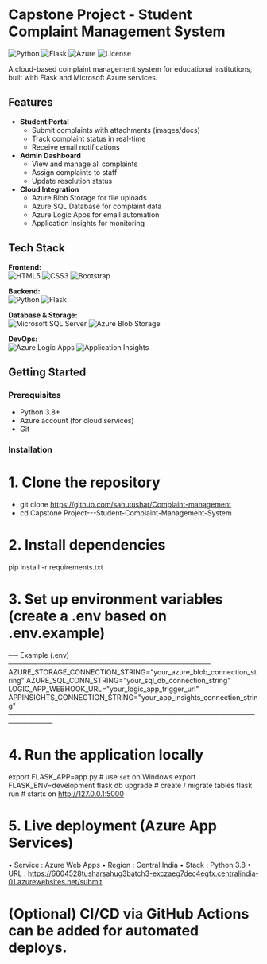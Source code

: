 # Capstone Project - Student Complaint Management System

![Python](https://img.shields.io/badge/Python-3.8%2B-blue?logo=python)
![Flask](https://img.shields.io/badge/Flask-2.x-black?logo=flask)
![Azure](https://img.shields.io/badge/Azure%20Cloud-Deployed-blue?logo=microsoft-azure)
![License](https://img.shields.io/badge/License-MIT-green)

A cloud-based complaint management system for educational institutions, built with Flask and Microsoft Azure services.

## Features

- **Student Portal**
  - Submit complaints with attachments (images/docs)
  - Track complaint status in real-time
  - Receive email notifications
- **Admin Dashboard**
  - View and manage all complaints
  - Assign complaints to staff
  - Update resolution status
- **Cloud Integration**
  - Azure Blob Storage for file uploads
  - Azure SQL Database for complaint data
  - Azure Logic Apps for email automation
  - Application Insights for monitoring

## Tech Stack

**Frontend:**  
![HTML5](https://img.shields.io/badge/HTML5-E34F26?logo=html5&logoColor=white)
![CSS3](https://img.shields.io/badge/CSS3-1572B6?logo=css3&logoColor=white)
![Bootstrap](https://img.shields.io/badge/Bootstrap-7952B3?logo=bootstrap&logoColor=white)

**Backend:**  
![Python](https://img.shields.io/badge/Python-3.8%2B-blue?logo=python)
![Flask](https://img.shields.io/badge/Flask-2.x-black?logo=flask)

**Database & Storage:**  
![Microsoft SQL Server](https://img.shields.io/badge/SQL%20Server-CC2927?logo=microsoft-sql-server&logoColor=white)
![Azure Blob Storage](https://img.shields.io/badge/Azure%20Blob%20Storage-0078D4?logo=microsoft-azure&logoColor=white)

**DevOps:**  
![Azure Logic Apps](https://img.shields.io/badge/Azure%20Logic%20Apps-0078D4?logo=microsoft-azure&logoColor=white)
![Application Insights](https://img.shields.io/badge/Application%20Insights-0078D4?logo=microsoft-azure&logoColor=white)

## Getting Started

### Prerequisites

- Python 3.8+
- Azure account (for cloud services)
- Git

### Installation

# 1. Clone the repository
* git clone https://github.com/sahutushar/Complaint-management
* cd Capstone Project---Student-Complaint-Management-System

# 2. Install dependencies
pip install -r requirements.txt

# 3. Set up environment variables (create a .env based on .env.example)
 ── Example (.env) ─────────────────────────────────────────
 AZURE_STORAGE_CONNECTION_STRING="your_azure_blob_connection_string"
 AZURE_SQL_CONN_STRING="your_sql_db_connection_string"
 LOGIC_APP_WEBHOOK_URL="your_logic_app_trigger_url"
 APPINSIGHTS_CONNECTION_STRING="your_app_insights_connection_string"
 ───────────────────────────────────────────────────────────

# 4. Run the application locally
export FLASK_APP=app.py          # use `set` on Windows
export FLASK_ENV=development
flask db upgrade                 # create / migrate tables
flask run                        # starts on http://127.0.0.1:5000

# 5. Live deployment (Azure App Services)
  • Service  : Azure Web Apps
  • Region   : Central India
  • Stack    : Python 3.8
  • URL      : https://6604528tusharsahug3batch3-exczaeg7dec4egfx.centralindia-01.azurewebsites.net/submit

# (Optional) CI/CD via GitHub Actions can be added for automated deploys.








